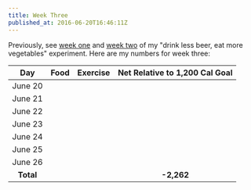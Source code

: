 ```yaml
---
title: Week Three
published_at: 2016-06-20T16:46:11Z
---
```


Previously, see [week one](/fragments/one-week) and [week
two](/fragments/two-weeks) of my "drink less beer, eat more vegetables"
experiment. Here are my numbers for week three:

| Day       | Food    | Exercise | Net Relative to 1,200 Cal Goal |
| :-------: | :-----: | :------: | :----------------------------: |
| June 20   |         |          |                                |
| June 21   |         |          |                                |
| June 22   |         |          |                                |
| June 23   |         |          |                                |
| June 24   |         |          |                                |
| June 25   |         |          |                                |
| June 26   |         |          |                                |
| **Total** |         |          | **-2,262**                     |
